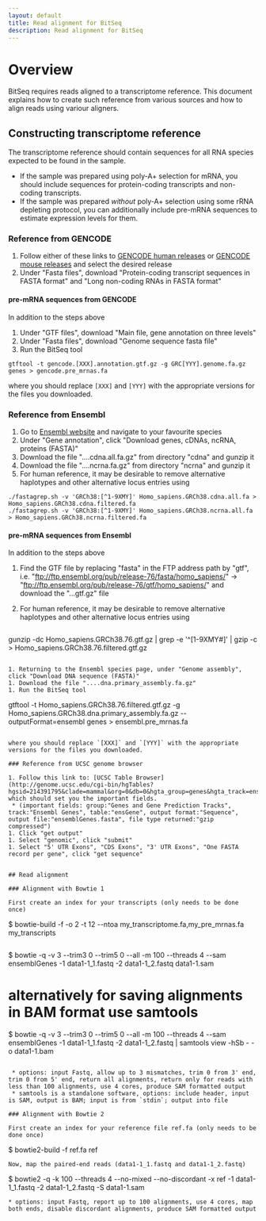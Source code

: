 ```yaml
---
layout: default
title: Read alignment for BitSeq
description: Read alignment for BitSeq
---
```


# Overview

BitSeq requires reads aligned to a transcriptome reference.
This document explains how to create such reference from various
sources and how to align reads using variour aligners.

## Constructing transcriptome reference

The transcriptome reference should contain sequences for all RNA
species expected to be found in the sample.

* If the sample was prepared using poly-A+ selection for mRNA, you
should include sequences for protein-coding transcripts and non-coding
transcripts.
* If the sample was prepared *without* poly-A+ selection using some
rRNA depleting protocol, you can additionally include pre-mRNA
sequences to estimate expression levels for them.

### Reference from GENCODE

1. Follow either of these links to
[GENCODE human releases](http://www.gencodegenes.org/releases/) or
[GENCODE mouse releases](http://www.gencodegenes.org/mouse_releases/)
and select the desired release
1. Under "Fasta files", download "Protein-coding transcript sequences
in FASTA format" and "Long non-coding RNAs in FASTA format"

#### pre-mRNA sequences from GENCODE

In addition to the steps above

1. Under "GTF files", download "Main file, gene annotation on three levels"
1. Under "Fasta files", download "Genome sequence fasta file"
1. Run the BitSeq tool

```
gtftool -t gencode.[XXX].annotation.gtf.gz -g GRC[YYY].genome.fa.gz genes > gencode.pre_mrnas.fa
```

where you should replace `[XXX]` and `[YYY]` with the appropriate
versions for the files you downloaded.

### Reference from Ensembl

1. Go to [Ensembl website](http://www.ensembl.org/) and navigate to your favourite species
1. Under "Gene annotation", click "Download genes, cDNAs, ncRNA, proteins (FASTA)"
1. Download the file "....cdna.all.fa.gz" from directory "cdna" and gunzip it
1. Download the file "....ncrna.fa.gz" from directory "ncrna" and gunzip it
1. For human reference, it may be desirable to remove alternative haplotypes and other alternative locus entries using

```
./fastagrep.sh -v 'GRCh38:[^1-9XMY]' Homo_sapiens.GRCh38.cdna.all.fa > Homo_sapiens.GRCh38.cdna.filtered.fa
./fastagrep.sh -v 'GRCh38:[^1-9XMY]' Homo_sapiens.GRCh38.ncrna.all.fa > Homo_sapiens.GRCh38.ncrna.filtered.fa
```

#### pre-mRNA sequences from Ensembl

In addition to the steps above

1. Find the GTF file by replacing "fasta" in the FTP address path by "gtf", i.e. "ftp://ftp.ensembl.org/pub/release-76/fasta/homo_sapiens/" -> "ftp://ftp.ensembl.org/pub/release-76/gtf/homo_sapiens/" and download the "...gtf.gz" file
1. For human reference, it may be desirable to remove alternative haplotypes and other alternative locus entries using

    ```
gunzip -dc Homo_sapiens.GRCh38.76.gtf.gz | grep -e '^[1-9XMY#]' | gzip -c > Homo_sapiens.GRCh38.76.filtered.gtf.gz
```

1. Returning to the Ensembl species page, under "Genome assembly", click "Download DNA sequence (FASTA)"
1. Download the file "....dna.primary_assembly.fa.gz"
1. Run the BitSeq tool

```
gtftool -t Homo_sapiens.GRCh38.76.filtered.gtf.gz -g Homo_sapiens.GRCh38.dna.primary_assembly.fa.gz --outputFormat=ensembl genes > ensembl.pre_mrnas.fa
```

where you should replace `[XXX]` and `[YYY]` with the appropriate
versions for the files you downloaded.

### Reference from UCSC genome browser

1. Follow this link to: [UCSC Table Browser](http://genome.ucsc.edu/cgi-bin/hgTables?hgsid=214391795&clade=mammal&org=0&db=0&hgta_group=genes&hgta_track=ensGene&hgta_table=ensGene&hgta_regionType=genome&position=&hgta_outputType=sequence&hgta_outFileName=ensemblGenes.fasta) which should set you the important fields.
 * (important fields: group:"Genes and Gene Prediction Tracks", track:"Ensembl Genes", table:"ensGene", output format:"Sequence", output file:"ensemblGenes.fasta", file type returned:"gzip compressed")
1. Click "get output"
1. Select "genomic", click "submit"
1. Select "5' UTR Exons", "CDS Exons", "3' UTR Exons", "One FASTA record per gene", click "get sequence"


## Read alignment

### Alignment with Bowtie 1

First create an index for your transcripts (only needs to be done once)

```
$ bowtie-build -f -o 2 -t 12 --ntoa my_transcriptome.fa,my_pre_mrnas.fa my_transcripts
```

```
$ bowtie -q -v 3 --trim3 0 --trim5 0 --all -m 100 --threads 4 --sam ensemblGenes -1 data1-1_1.fastq -2 data1-1_2.fastq data1-1.sam 
# alternatively for saving alignments in BAM format use samtools
$ bowtie -q -v 3 --trim3 0 --trim5 0 --all -m 100 --threads 4 --sam ensemblGenes -1 data1-1_1.fastq -2 data1-1_2.fastq | samtools view -hSb - -o data1-1.bam
```

 * options: input Fastq, allow up to 3 mismatches, trim 0 from 3' end, trim 0 from 5' end, return all alignments, return only for reads with less than 100 alignments, use 4 cores, produce SAM formatted output
 * samtools is a standalone software, options: include header, input is SAM, output is BAM; input is from `stdin`; output into file

### Alignment with Bowtie 2

First create an index for your reference file ref.fa (only needs to be done once)

```
$ bowtie2-build -f ref.fa ref
```
Now, map the paired-end reads (data1-1_1.fastq and data1-1_2.fastq)

```
$ bowtie2 -q -k 100 --threads 4 --no-mixed --no-discordant -x ref -1 data1-1_1.fastq -2 data1-1_2.fastq -S data1-1.sam 
```
* options: input Fastq, report up to 100 alignments, use 4 cores, map both ends, disable discordant alignments, produce SAM formatted output

